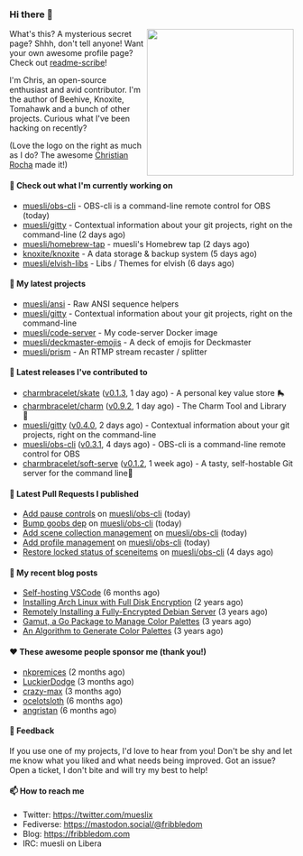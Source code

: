 ### Hi there 👋

<img align="right" src="https://raw.githubusercontent.com/muesli/muesli/master/assets/termenv.png" width="260">

What's this? A mysterious secret page? Shhh, don't tell anyone!
Want your own awesome profile page? Check out [readme-scribe](https://github.com/muesli/readme-scribe)!

I'm Chris, an open-source enthusiast and avid contributor. I'm the author of Beehive, Knoxite, Tomahawk and a bunch
of other projects. Curious what I've been hacking on recently?

(Love the logo on the right as much as I do? The awesome [Christian Rocha](https://github.com/meowgorithm/) made it!)

#### 👷 Check out what I'm currently working on

- [muesli/obs-cli](https://github.com/muesli/obs-cli) - OBS-cli is a command-line remote control for OBS (today)
- [muesli/gitty](https://github.com/muesli/gitty) - Contextual information about your git projects, right on the command-line (2 days ago)
- [muesli/homebrew-tap](https://github.com/muesli/homebrew-tap) - muesli&#39;s Homebrew tap (2 days ago)
- [knoxite/knoxite](https://github.com/knoxite/knoxite) - A data storage &amp; backup system (5 days ago)
- [muesli/elvish-libs](https://github.com/muesli/elvish-libs) - Libs / Themes for elvish (6 days ago)

#### 🌱 My latest projects

- [muesli/ansi](https://github.com/muesli/ansi) - Raw ANSI sequence helpers
- [muesli/gitty](https://github.com/muesli/gitty) - Contextual information about your git projects, right on the command-line
- [muesli/code-server](https://github.com/muesli/code-server) - My code-server Docker image
- [muesli/deckmaster-emojis](https://github.com/muesli/deckmaster-emojis) - A deck of emojis for Deckmaster
- [muesli/prism](https://github.com/muesli/prism) - An RTMP stream recaster / splitter

#### 🔭 Latest releases I've contributed to

- [charmbracelet/skate](https://github.com/charmbracelet/skate) ([v0.1.3](https://github.com/charmbracelet/skate/releases/tag/v0.1.3), 1 day ago) - A personal key value store 🛼
- [charmbracelet/charm](https://github.com/charmbracelet/charm) ([v0.9.2](https://github.com/charmbracelet/charm/releases/tag/v0.9.2), 1 day ago) - The Charm Tool and Library 🌟
- [muesli/gitty](https://github.com/muesli/gitty) ([v0.4.0](https://github.com/muesli/gitty/releases/tag/v0.4.0), 2 days ago) - Contextual information about your git projects, right on the command-line
- [muesli/obs-cli](https://github.com/muesli/obs-cli) ([v0.3.1](https://github.com/muesli/obs-cli/releases/tag/v0.3.1), 4 days ago) - OBS-cli is a command-line remote control for OBS
- [charmbracelet/soft-serve](https://github.com/charmbracelet/soft-serve) ([v0.1.2](https://github.com/charmbracelet/soft-serve/releases/tag/v0.1.2), 1 week ago) - A tasty, self-hostable Git server for the command line🍦

#### 🔨 Latest Pull Requests I published

- [Add pause controls](https://github.com/muesli/obs-cli/pull/41) on [muesli/obs-cli](https://github.com/muesli/obs-cli) (today)
- [Bump goobs dep](https://github.com/muesli/obs-cli/pull/40) on [muesli/obs-cli](https://github.com/muesli/obs-cli) (today)
- [Add scene collection management](https://github.com/muesli/obs-cli/pull/39) on [muesli/obs-cli](https://github.com/muesli/obs-cli) (today)
- [Add profile management](https://github.com/muesli/obs-cli/pull/38) on [muesli/obs-cli](https://github.com/muesli/obs-cli) (today)
- [Restore locked status of sceneitems](https://github.com/muesli/obs-cli/pull/35) on [muesli/obs-cli](https://github.com/muesli/obs-cli) (4 days ago)

#### 📜 My recent blog posts

- [Self-hosting VSCode](https://fribbledom.com/posts/selfhosting-vscode/) (6 months ago)
- [Installing Arch Linux with Full Disk Encryption](https://fribbledom.com/posts/encrypted-arch-install/) (2 years ago)
- [Remotely Installing a Fully-Encrypted Debian Server](https://fribbledom.com/posts/encrypted-remote-debian-install/) (3 years ago)
- [Gamut, a Go Package to Manage Color Palettes](https://fribbledom.com/posts/gamut-package-to-handle-color-palettes/) (3 years ago)
- [An Algorithm to Generate Color Palettes](https://fribbledom.com/posts/an-algorithm-to-generate-color-palettes/) (3 years ago)

#### ❤️ These awesome people sponsor me (thank you!)

- [nkpremices](https://github.com/nkpremices) (2 months ago)
- [LuckierDodge](https://github.com/LuckierDodge) (3 months ago)
- [crazy-max](https://github.com/crazy-max) (3 months ago)
- [ocelotsloth](https://github.com/ocelotsloth) (6 months ago)
- [angristan](https://github.com/angristan) (6 months ago)

#### 💬 Feedback

If you use one of my projects, I'd love to hear from you! Don't be shy and let me know what you liked
and what needs being improved. Got an issue? Open a ticket, I don't bite and will try my best to help!

#### 📫 How to reach me

- Twitter: https://twitter.com/mueslix
- Fediverse: https://mastodon.social/@fribbledom
- Blog: https://fribbledom.com
- IRC: muesli on Libera

